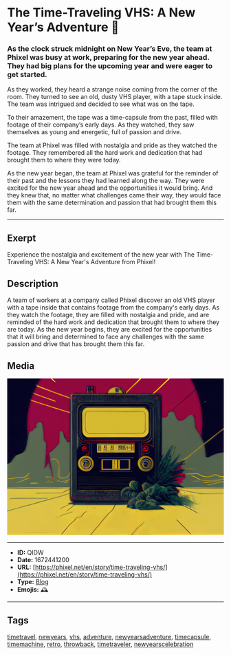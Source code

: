 # The Time-Traveling VHS: A New Year’s Adventure 📼
### As the clock struck midnight on New Year’s Eve, the team at Phixel was busy at work, preparing for the new year ahead. They had big plans for the upcoming year and were eager to get started.
As they worked, they heard a strange noise coming from the corner of the room. They turned to see an old, dusty VHS player, with a tape stuck inside. The team was intrigued and decided to see what was on the tape.

To their amazement, the tape was a time-capsule from the past, filled with footage of their company’s early days. As they watched, they saw themselves as young and energetic, full of passion and drive.

The team at Phixel was filled with nostalgia and pride as they watched the footage. They remembered all the hard work and dedication that had brought them to where they were today.

As the new year began, the team at Phixel was grateful for the reminder of their past and the lessons they had learned along the way. They were excited for the new year ahead and the opportunities it would bring. And they knew that, no matter what challenges came their way, they would face them with the same determination and passion that had brought them this far.


------------
## Exerpt
Experience the nostalgia and excitement of the new year with The Time-Traveling VHS: A New Year's Adventure from Phixel!
## Description
A team of workers at a company called Phixel discover an old VHS player with a tape inside that contains footage from the company's early days. As they watch the footage, they are filled with nostalgia and pride, and are reminded of the hard work and dedication that brought them to where they are today. As the new year begins, they are excited for the opportunities that it will bring and determined to face any challenges with the same passion and drive that has brought them this far.
## Media
<img src="media/time-traveling-vhs.jpg">

------------
- **ID:** QIDW
- **Date:** 1672441200
- **URL:** [https://phixel.net/en/story/time-traveling-vhs/](https://phixel.net/en/story/time-traveling-vhs/)
- **Type:** [Blog](#blog)
- **Emojis:** 🕰

------------
## Tags
[timetravel](#timetravel), [newyears](#newyears), [vhs](#vhs), [adventure](#adventure), [newyearsadventure](#newyearsadventure), [timecapsule](#timecapsule), [timemachine](#timemachine), [retro](#retro), [throwback](#throwback), [timetraveler](#timetraveler), [newyearscelebration](#newyearscelebration)
